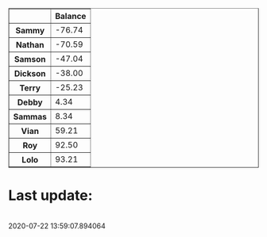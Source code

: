 <table border="1" class="dataframe">
  <thead>
    <tr style="text-align: right;">
      <th></th>
      <th>Balance</th>
    </tr>
  </thead>
  <tbody>
    <tr>
      <th>Sammy</th>
      <td>-76.74</td>
    </tr>
    <tr>
      <th>Nathan</th>
      <td>-70.59</td>
    </tr>
    <tr>
      <th>Samson</th>
      <td>-47.04</td>
    </tr>
    <tr>
      <th>Dickson</th>
      <td>-38.00</td>
    </tr>
    <tr>
      <th>Terry</th>
      <td>-25.23</td>
    </tr>
    <tr>
      <th>Debby</th>
      <td>4.34</td>
    </tr>
    <tr>
      <th>Sammas</th>
      <td>8.34</td>
    </tr>
    <tr>
      <th>Vian</th>
      <td>59.21</td>
    </tr>
    <tr>
      <th>Roy</th>
      <td>92.50</td>
    </tr>
    <tr>
      <th>Lolo</th>
      <td>93.21</td>
    </tr>
  </tbody>
</table><H1>Last update:</h1><br>2020-07-22 13:59:07.894064